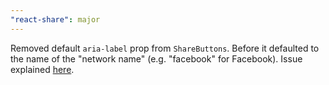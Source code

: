 ```yaml
---
"react-share": major
---
```


Removed default `aria-label` prop from `ShareButtons`. Before it defaulted to the name of the "network name" (e.g. "facebook" for Facebook). Issue explained [here](https://github.com/nygardk/react-share/issues/397).
